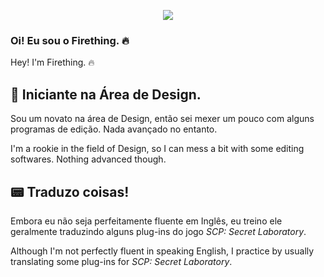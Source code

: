 <p align="center">
   <img src="https://capsule-render.vercel.app/api?type=venom&height=300&color=ff0000&text=Firething&fontColor=ffffff" />
</p>

### Oi! Eu sou o Firething. 🔥
Hey! I'm Firething. 🔥

## 🎨 Iniciante na Área de Design.
Sou um novato na área de Design, então sei mexer um pouco com alguns programas de edição. Nada avançado no entanto.

I'm a rookie in the field of Design, so I can mess a bit with some editing softwares. Nothing advanced though.

## 📟 Traduzo coisas!
Embora eu não seja perfeitamente fluente em Inglês, eu treino ele geralmente traduzindo alguns plug-ins do jogo *SCP: Secret Laboratory*.

Although I'm not perfectly fluent in speaking English, I practice by usually translating some plug-ins for *SCP: Secret Laboratory*.
